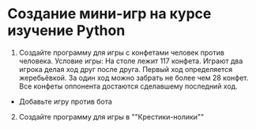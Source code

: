# Создание мини-игр на курсе изучение Python
1. Создайте программу для игры с конфетами человек против человека.
 Условие игры: На столе лежит 117 конфета. Играют два игрока делая ход друг после друга. Первый ход определяется жеребьёвкой. За один ход можно забрать не более чем 28 конфет. Все конфеты оппонента достаются сделавшему последний ход.

* Добавьте игру против бота

2. Создайте программу для игры в ""Крестики-нолики""

